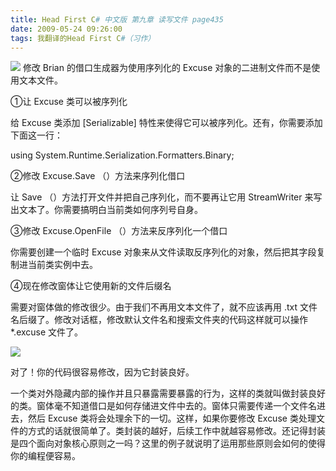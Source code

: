 ```yaml
---
title: Head First C# 中文版 第九章 读写文件 page435
date: 2009-05-24 09:26:00
tags: 我翻译的Head First C#（习作）
---
```

![](http://student.csdn.net/attachment/200905/24/39098_12431284300y7i.jpg) 修改
Brian  的借口生成器为使用序列化的  Excuse  对象的二进制文件而不是使用文本文件。

  

①让  Excuse  类可以被序列化

  

给  Excuse  类添加  [Serializable]  特性来使得它可以被序列化。还有，你需要添加下面这一行：

using System.Runtime.Serialization.Formatters.Binary;

  

②修改  Excuse.Save  （）方法来序列化借口

  

让  Save  （）方法打开文件并把自己序列化，而不要再让它用  StreamWriter  来写出文本了。你需要搞明白当前类如何序列号自身。

  

③修改  Excuse.OpenFile  （）方法来反序列化一个借口

  

你需要创建一个临时  Excuse  对象来从文件读取反序列化的对象，然后把其字段复制进当前类实例中去。

  

④现在修改窗体让它使用新的文件后缀名

  

需要对窗体做的修改很少。由于我们不再用文本文件了，就不应该再用  .txt  文件名后缀了。修改对话框，修改默认文件名和搜索文件夹的代码这样就可以操作
*.excuse  文件了。

  

![](http://student.csdn.net/attachment/200905/24/39098_1243128430fDID.jpg)

对了！你的代码很容易修改，因为它封装良好。

  

一个类对外隐藏内部的操作并且只暴露需要暴露的行为，这样的类就叫做封装良好的类。窗体毫不知道借口是如何存储进文件中去的。窗体只需要传递一个文件名进去，然后
Excuse  类将会处理余下的一切。这样，如果你要修改  Excuse  类处理文件的方式的话就很简单了。类封装的越好，后续工作中就越容易修改。还记得封装
是四个面向对象核心原则之一吗？这里的例子就说明了运用那些原则会如何的使得你的编程便容易。



